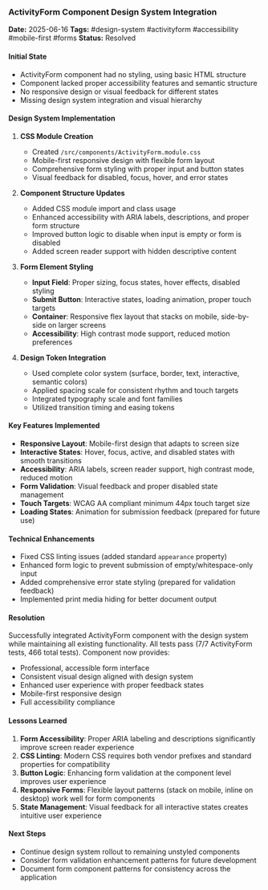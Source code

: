### ActivityForm Component Design System Integration
**Date:** 2025-06-16
**Tags:** #design-system #activityform #accessibility #mobile-first #forms
**Status:** Resolved

#### Initial State
- ActivityForm component had no styling, using basic HTML structure
- Component lacked proper accessibility features and semantic structure
- No responsive design or visual feedback for different states
- Missing design system integration and visual hierarchy

#### Design System Implementation
1. **CSS Module Creation**
   - Created `/src/components/ActivityForm.module.css`
   - Mobile-first responsive design with flexible form layout
   - Comprehensive form styling with proper input and button states
   - Visual feedback for disabled, focus, hover, and error states

2. **Component Structure Updates**
   - Added CSS module import and class usage
   - Enhanced accessibility with ARIA labels, descriptions, and proper form structure
   - Improved button logic to disable when input is empty or form is disabled
   - Added screen reader support with hidden descriptive content

3. **Form Element Styling**
   - **Input Field**: Proper sizing, focus states, hover effects, disabled styling
   - **Submit Button**: Interactive states, loading animation, proper touch targets
   - **Container**: Responsive flex layout that stacks on mobile, side-by-side on larger screens
   - **Accessibility**: High contrast mode support, reduced motion preferences

4. **Design Token Integration**
   - Used complete color system (surface, border, text, interactive, semantic colors)
   - Applied spacing scale for consistent rhythm and touch targets
   - Integrated typography scale and font families
   - Utilized transition timing and easing tokens

#### Key Features Implemented
- **Responsive Layout**: Mobile-first design that adapts to screen size
- **Interactive States**: Hover, focus, active, and disabled states with smooth transitions
- **Accessibility**: ARIA labels, screen reader support, high contrast mode, reduced motion
- **Form Validation**: Visual feedback and proper disabled state management
- **Touch Targets**: WCAG AA compliant minimum 44px touch target size
- **Loading States**: Animation for submission feedback (prepared for future use)

#### Technical Enhancements
- Fixed CSS linting issues (added standard `appearance` property)
- Enhanced form logic to prevent submission of empty/whitespace-only input
- Added comprehensive error state styling (prepared for validation feedback)
- Implemented print media hiding for better document output

#### Resolution
Successfully integrated ActivityForm component with the design system while maintaining all existing functionality. All tests pass (7/7 ActivityForm tests, 466 total tests). Component now provides:

- Professional, accessible form interface
- Consistent visual design aligned with design system
- Enhanced user experience with proper feedback states
- Mobile-first responsive design
- Full accessibility compliance

#### Lessons Learned
1. **Form Accessibility**: Proper ARIA labeling and descriptions significantly improve screen reader experience
2. **CSS Linting**: Modern CSS requires both vendor prefixes and standard properties for compatibility
3. **Button Logic**: Enhancing form validation at the component level improves user experience
4. **Responsive Forms**: Flexible layout patterns (stack on mobile, inline on desktop) work well for form components
5. **State Management**: Visual feedback for all interactive states creates intuitive user experience

#### Next Steps
- Continue design system rollout to remaining unstyled components
- Consider form validation enhancement patterns for future development
- Document form component patterns for consistency across the application

